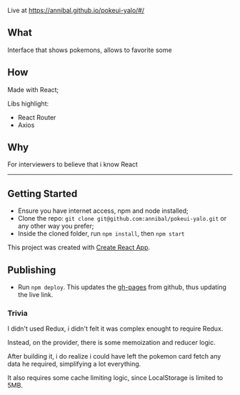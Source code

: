 Live at https://annibal.github.io/pokeui-yalo/#/

## What
Interface that shows pokemons, allows to favorite some

## How
Made with React;

Libs highlight:
* React Router
* Axios

## Why
For interviewers to believe that i know React

---

## Getting Started
* Ensure you have internet access, npm and node installed;
* Clone the repo: `git clone git@github.com:annibal/pokeui-yalo.git` or any other way you prefer;
* Inside the cloned folder, run `npm install`, then `npm start`

This project was created with [Create React App](https://github.com/facebook/create-react-app).

## Publishing
* Run `npm deploy`. This updates the [gh-pages](https://www.npmjs.com/package/gh-pages) from github, thus updating the live link.

### Trivia
I didn't used Redux, i didn't felt it was complex enought to require Redux.

Instead, on the provider, there is some memoization and reducer logic.

After building it, i do realize i could have left the pokemon card fetch any data he required, simplifying a lot everything.

It also requires some cache limiting logic, since LocalStorage is limited to 5MB.

